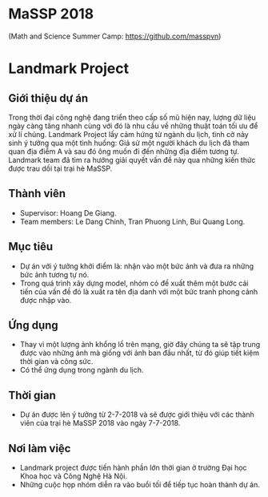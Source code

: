 # MaSSP 2018
(Math and Science Summer Camp: https://github.com/masspvn)
# Landmark Project

## Giới thiệu dự án
Trong thời đại công nghệ đang triển theo cấp số mũ hiện nay, lượng dữ liệu ngày càng tăng nhanh cùng với đó là nhu cầu về  những thuật toán tối ưu để xử lí chúng. Landmark Project lấy cảm hứng từ ngành du lịch, tình cờ nảy sinh ý tưởng qua một tình huống: Giả sử một người khách du lịch đã tham quan địa điểm A và sau đó ông muốn đi đến những địa điểm tương tự. Landmark team đã tìm ra hướng giải quyết vấn đề này qua những kiến thức được trau dồi tại trại hè MaSSP.

## Thành viên
* Supervisor: Hoang De Giang.
* Team members: Le Dang Chinh, Tran Phuong Linh, Bui Quang Long.

## Mục tiêu
* Dự án với ý tưởng khởi điểm là: nhận vào một bức ảnh và đưa ra những bức ảnh tương tự nó.
* Trong quá trình xây dựng model, nhóm có đề xuất thêm một bước cải tiến của vấn đề đó là xuất ra tên địa danh với một bức tranh phong cảnh được nhập vào.  

## Ứng dụng
* Thay vì một lượng ảnh khổng lồ trên mạng, giờ đây chúng ta sẽ tập trung được vào những ảnh mà giống với ảnh ban đầu nhất, từ đó giúp tiết kiệm thời gian và công sức.
* Có thể ứng dụng trong ngành du lịch.

## Thời gian
* Dự án được lên ý tưởng từ 2-7-2018 và sẽ được giới thiệu với các thành viên của trại hè MaSSP 2018 vào ngày 7-7-2018.
 
## Nơi làm việc
* Landmark project được tiến hành phần lớn thời gian ở trường Đại học Khoa học và Công Nghệ Hà Nội.
* Những cuộc họp nhóm diễn ra vào buổi tối để tiếp tục hoàn thành dự án.


